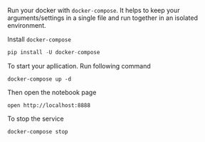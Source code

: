 Run your docker with `docker-compose`. It helps to keep your arguments/settings in a single file and run together in an isolated environment.

Install `docker-compose`
```Python
pip install -U docker-compose
```

To start your apllication. Run following command 
```shell
docker-compose up -d
```

Then open the notebook page
```shell
open http://localhost:8888
```

To stop the service 
```shell
docker-compose stop
```
